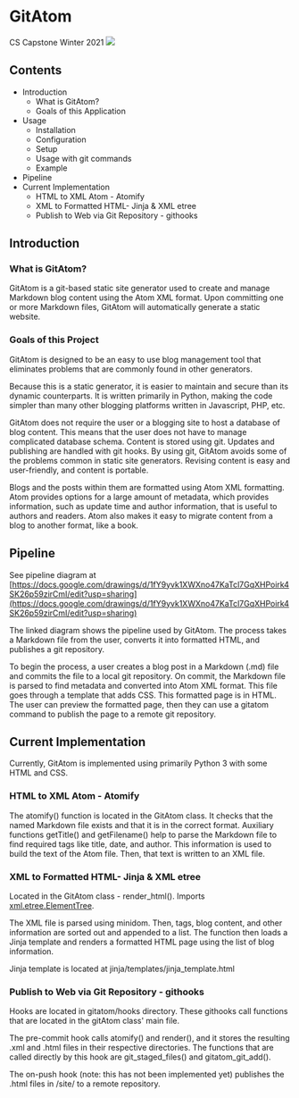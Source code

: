 # GitAtom

CS Capstone Winter 2021 ![](RackMultipart20210211-4-bxln3i_html_66b194b54866537f.png)

## Contents

* Introduction
  * What is GitAtom?
  * Goals of this Application
* Usage
  * Installation
  * Configuration
  * Setup
  * Usage with git commands
  * Example
* Pipeline
* Current Implementation
  * HTML to XML Atom - Atomify
  * XML to Formatted HTML- Jinja &amp; XML etree
  * Publish to Web via Git Repository - githooks

## Introduction

### What is GitAtom?

GitAtom is a git-based static site generator used to create and manage Markdown blog content using the Atom XML format.  Upon committing one or more Markdown files, GitAtom will automatically generate a static website. 

### Goals of this Project

GitAtom is designed to be an easy to use blog management tool that eliminates problems that are commonly found in other generators.

Because this is a static generator, it is easier to maintain and secure than its dynamic counterparts. It is written primarily in Python, making the code simpler than many other blogging platforms written in Javascript, PHP, etc.

GitAtom does not require the user or a blogging site to host a database of blog content. This means that the user does not have to manage complicated database schema. Content is stored using git. Updates and publishing are handled with git hooks. By using git, GitAtom avoids some of the problems common in static site generators. Revising content is easy and user-friendly, and content is portable.

Blogs and the posts within them are formatted using Atom XML formatting. Atom provides options for a large amount of metadata, which provides information, such as update time and author information, that is useful to authors and readers. Atom also makes it easy to migrate content from a blog to another format, like a book.

## Pipeline

See pipeline diagram at [https://docs.google.com/drawings/d/1fY9yvk1XWXno47KaTcl7GqXHPoirk4SK26p59zirCmI/edit?usp=sharing](https://docs.google.com/drawings/d/1fY9yvk1XWXno47KaTcl7GqXHPoirk4SK26p59zirCmI/edit?usp=sharing)

The linked diagram shows the pipeline used by GitAtom. The process takes a Markdown file from the user, converts it into formatted HTML, and publishes a git repository.

To begin the process, a user creates a blog post in a Markdown (.md) file and commits the file to a local git repository. On commit, the Markdown file is parsed to find metadata and converted into Atom XML format. This file goes through a template that adds CSS. This formatted page is in HTML. The user can preview the formatted page, then they can use a gitatom command to publish the page to a remote git repository.

## Current Implementation

Currently, GitAtom is implemented using primarily Python 3 with some HTML and CSS.

### HTML to XML Atom - Atomify

The atomify() function is located in the GitAtom class. It checks that the named Markdown file exists and that it is in the correct format. Auxiliary functions getTitle() and getFilename() help to parse the Markdown file to find required tags like title, date, and author. This information is used to build the text of the Atom file. Then, that text is written to an XML file.

### XML to Formatted HTML- Jinja &amp; XML etree

Located in the GitAtom class - render\_html(). Imports [xml.etree.ElementTree](https://docs.python.org/3/library/xml.etree.elementtree.html).

The XML file is parsed using minidom. Then, tags, blog content, and other information are sorted out and appended to a list. The function then loads a Jinja template and renders a formatted HTML page using the list of blog information.

Jinja template is located at jinja/templates/jinja\_template.html

### Publish to Web via Git Repository - githooks

Hooks are located in gitatom/hooks directory. These githooks call functions that are located in the gitAtom class&#39; main file.

The pre-commit hook calls atomify() and render(), and it stores the resulting .xml and .html files in their respective directories. The functions that are called directly by this hook are git\_staged\_files() and gitatom\_git\_add().

The on-push hook (note: this has not been implemented yet) publishes the .html files in /site/ to a remote repository.
